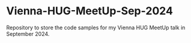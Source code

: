 # Vienna-HUG-MeetUp-Sep-2024
Repository to store the code samples for my Vienna HUG MeetUp talk in September 2024.
